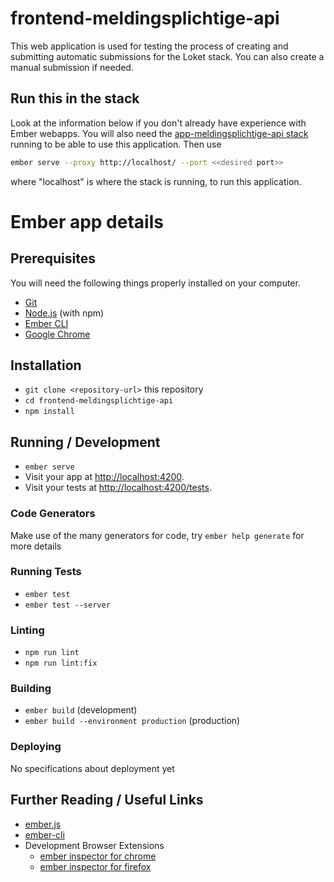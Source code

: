 # frontend-meldingsplichtige-api

This web application is used for testing the process of creating and submitting
automatic submissions for the Loket stack. You can also create a manual
submission if needed.

## Run this in the stack

Look at the information below if you don't already have experience with Ember
webapps. You will also need the [app-meldingsplichtige-api
stack](https://github.com/lblod/app-meldingsplichtige-api) running to be able
to use this application. Then use

```bash
ember serve --proxy http://localhost/ --port <<desired port>>
```

where "localhost" is where the stack is running, to run this application.

# Ember app details

## Prerequisites

You will need the following things properly installed on your computer.

* [Git](https://git-scm.com/)
* [Node.js](https://nodejs.org/) (with npm)
* [Ember CLI](https://cli.emberjs.com/release/)
* [Google Chrome](https://google.com/chrome/)

## Installation

* `git clone <repository-url>` this repository
* `cd frontend-meldingsplichtige-api`
* `npm install`

## Running / Development

* `ember serve`
* Visit your app at [http://localhost:4200](http://localhost:4200).
* Visit your tests at
  [http://localhost:4200/tests](http://localhost:4200/tests).

### Code Generators

Make use of the many generators for code, try `ember help generate` for more
details

### Running Tests

* `ember test`
* `ember test --server`

### Linting

* `npm run lint`
* `npm run lint:fix`

### Building

* `ember build` (development)
* `ember build --environment production` (production)

### Deploying

No specifications about deployment yet

## Further Reading / Useful Links

* [ember.js](https://emberjs.com/)
* [ember-cli](https://cli.emberjs.com/release/)
* Development Browser Extensions
  * [ember inspector for
    chrome](https://chrome.google.com/webstore/detail/ember-inspector/bmdblncegkenkacieihfhpjfppoconhi)
  * [ember inspector for
    firefox](https://addons.mozilla.org/en-US/firefox/addon/ember-inspector/)
